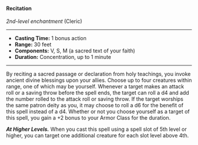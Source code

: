 #### Recitation
*2nd-level enchantment* (Cleric)
___
- **Casting Time:** 1 bonus action
- **Range:** 30 feet
- **Components:** V, S, M (a sacred text of your faith)
- **Duration:** Concentration, up to 1 minute
---
By reciting a sacred passage or declaration from
holy teachings, you invoke ancient divine blessings
upon your allies. Choose up to four creatures within
range, one of which may be yourself. Whenever a
target makes an attack roll or a saving throw before
the spell ends, the target can roll a d4 and add the
number rolled to the attack roll or saving throw.
If the target worships the same patron deity as
you, it may choose to roll a d6 for the benefit of this
spell instead of a d4.
Whether or not you choose yourself as a target of
this spell, you gain a +2 bonus to your Armor Class
for the duration.

***At Higher Levels.***  When you cast this spell using
a spell slot of 5th level or higher, you can target one
additional creature for each slot level above 4th.
